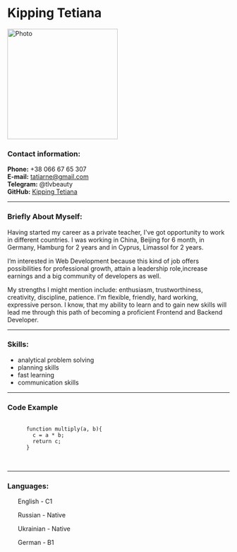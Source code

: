 <h1 id="Kipping-Tetiana">Kipping Tetiana</h1> 

<img width="250" src="https://scontent.fnic2-2.fna.fbcdn.net/v/t1.6435-9/200305061_1409875639373673_2851032396710090066_n.jpg?_nc_cat=110&ccb=1-7&_nc_sid=730e14&_nc_ohc=hKaqjjLDjBYAX8ckAmZ&_nc_ht=scontent.fnic2-2.fna&oh=00_AfDaNc_9Oya_P0unSWZt6FO-4Q6aYhrNt5opMMuOPFiisg&oe=63BC2072" alt="Photo" /><br />

<h3 id="contact-information">Contact information:</h3>

<strong>Phone:</strong> +38 066 67 65 307<br />
<strong>E-mail:</strong> tatiarne@gmail.com<br />
<strong>Telegram:</strong> @tlvbeauty<br />
<strong>GitHub:</strong> <a href="https://github.com/codetati">Kipping Tetiana</a> <br />
  
  <hr />

<h3 id="briefly-about-myself">Briefly About Myself:</h3>
  
<p>
  Having started my career as a private teacher, I've got opportunity to work in different countries. I was working in China, Beijing for 6 month, in Germany, Hamburg for 2 years and in Cyprus, Limassol for 2 years. </p>
 <p> I’m interested in Web Development because this kind of job offers possibilities for professional growth, attain a leadership role,increase earnings and a big community of developers as well.</p>
 <p> My strengths I might mention include: enthusiasm, trustworthiness, creativity, discipline, patience. I'm flexible, friendly, hard working, expressive person. I know, that my ability to learn and to gain new skills will lead me through this path of becoming a proficient Frontend and Backend Developer.
</p>

  <hr />
  
<h3 id="skills">Skills:</h3>
<ul>
<li> analytical problem solving </li> 
<li> planning skills </li> 
<li> fast learning </li>  
<li> communication skills </li>
  </ul>
  
  <hr />
  
  <h3 id="code-example"><strong>Code Example</strong></h3>
<div class="language-plaintext highlighter-rouge">
  <div class="highlight">
    <pre class="highlight">
      <code>
      function multiply(a, b){
        c = a * b;
        return c;
      }
      </code> 
    </pre> 
  </div>
 </div>
    
 
  
  
 <hr />

<h3 id="languages">Languages:</h3>

<ul>
<p> English - C1<br>
<p> Russian - Native<br>
<p> Ukrainian - Native<br>
<p> German - B1<br>  </p>
</ul>
